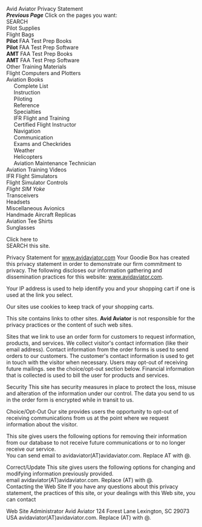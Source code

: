 Avid Aviator Privacy Statement  
**_Previous Page_** Click on the pages you want:  
SEARCH  
Pilot Supplies  
Flight Bags  
**Pilot** FAA Test Prep Books  
**Pilot** FAA Test Prep Software  
**AMT** FAA Test Prep Books  
**AMT** FAA Test Prep Software  
Other Training Materials  
Flight Computers and Plotters  
Aviation Books  
     Complete List  
     Instruction  
     Piloting  
     Reference  
     Specialties  
     IFR Flight and Training  
     Certified Flight Instructor  
     Navigation  
     Communication  
     Exams and Checkrides  
     Weather  
     Helicopters  
     Aviation Maintenance Technician  
Aviation Training Videos  
IFR Flight Simulators  
Flight Simulator Controls  
_Flight SIM Yoke_  
Transceivers  
Headsets  
Miscellaneous Avionics  
Handmade Aircraft Replicas  
Aviation Tee Shirts  
Sunglasses

Click here to  
SEARCH this site.

Privacy Statement for www.avidaviator.com Your Goodie Box has created this privacy statement in order to demonstrate our firm commitment to privacy. The following discloses our information gathering and dissemination practices for this website: www.avidaviator.com.

Your IP address is used to help identify you and your shopping cart if one is used at the link you select.

Our sites use cookies to keep track of your shopping carts.

This site contains links to other sites. **Avid Aviator** is not responsible for the privacy practices or the content of such web sites.

Sites that we link to use an order form for customers to request information, products, and services. We collect visitor's contact information (like their email address). Contact information from the order forms is used to send orders to our customers. The customer's contact information is used to get in touch with the visitor when necessary. Users may opt-out of receiving future mailings. see the choice/opt-out section below. Financial information that is collected is used to bill the user for products and services.

Security This site has security measures in place to protect the loss, misuse and alteration of the information under our control. The data you send to us in the order form is encrypted while in transit to us.

Choice/Opt-Out Our site provides users the opportunity to opt-out of receiving communications from us at the point where we request information about the visitor.

This site gives users the following options for removing their information from our database to not receive future communications or to no longer receive our service.  
You can send email to avidaviator(AT)avidaviator.com. Replace AT with @.  

Correct/Update This site gives users the following options for changing and modifying information previously provided.  
email avidaviator(AT)avidaviator.com. Replace (AT) with @.  
Contacting the Web Site If you have any questions about this privacy statement, the practices of this site, or your dealings with this Web site, you can contact

Web Site Administrator Avid Aviator 124 Forest Lane Lexington, SC 29073 USA avidaviator(AT)avidaviator.com. Replace (AT) with @.